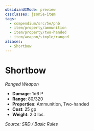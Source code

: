 ```yaml
---
obsidianUIMode: preview
cssclasses: json5e-item
tags:
  - compendium/src/5e/phb
  - item/property/ammunition
  - item/property/two-handed
  - item/weapon/simple/ranged
aliases:
  - Shortbow
---
```

# Shortbow
*Ranged Weapon*  

- **Damage**: 1d6 P
- **Range**: 80/320
- **Properties**: Ammunition, Two-handed
- **Cost**: 25 gp
- **Weight**: 2.0 lbs.

*Source: SRD / Basic Rules*